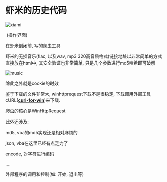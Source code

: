 # 虾米的历史代码

![xiami](https://p0.meituan.net/dpgroup/054298176237ad08778f4d2a1568f33315087.png)

​	                                                                                                                (操作界面)



在虾米倒闭前, 写的爬虫工具

虾米的无损音乐(flac, 以及wav, mp3 320高音质格式)链接地址以非常简单的方式直接放在html中, 其安全验证也非常简单, 只是几个参数进行md5哈希即可破解

![music](https://p0.meituan.net/dpgroup/310cff2cfc538665cf430af99849ed0a78041.png)

除此之外就是cookie的时效

鉴于下载的文件非常大, winhttprequest下载不是很稳定, 下载调用外部工具cURL(**[curl-for-win](https://github.com/curl/curl-for-win)**)来下载.

爬虫的核心是WinHttpRequest

此外还涉及:

md5, vba的md5实现还是相对麻烦的

json, vba在这里已经有点乏力了

encode, 对字符进行编码

....

外部程序的调用和控制(如: 开始, 退出等)
